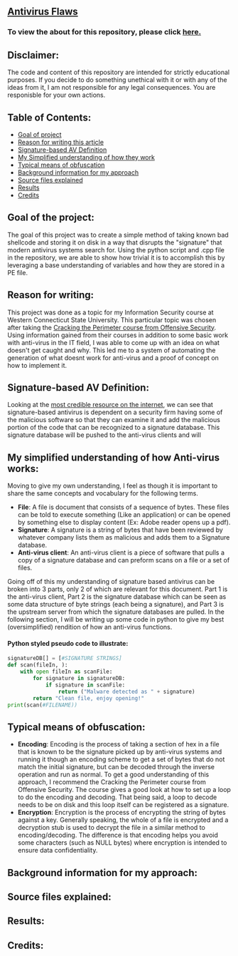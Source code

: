 ## [Antivirus Flaws]

### To view the about for this repository, please click [here.][1]
 
## Disclaimer:
 
The code and content of this repository are intended for strictly educational purposes. If you decide to do something unethical with it or with any of the ideas from it, I am not responsible for any legal consequences. You are responisble for your own actions.
 
## Table of Contents:
 
- [Goal of project]
- [Reason for writing this article]
- [Signature-based AV Definition]
- [My Simplified understanding of how they work]
- [Typical means of obfuscation]
- [Background information for my approach]
- [Source files explained]
- [Results]
- [Credits]

## Goal of the project:

The goal of this project was to create a simple method of taking known bad shellcode and storing it on disk in a way that disrupts the "signature" that modern antivirus systems search for. Using the python script and .cpp file in the repository, we are able to show how trivial it is to accomplish this by leveraging a base understanding of variables and how they are stored in a PE file.

## Reason for writing:

This project was done as a topic for my Information Security course at Western Connecticut State University. This particular topic was chosen after taking the [Cracking the Perimeter course from Offensive Security][2]. Using information gained from their courses in addition to some basic work with anti-virus in the IT field, I was able to come up with an idea on what doesn't get caught and why. This led me to a system of automating the generation of what doesnt work for anti-virus and a proof of concept on how to implement it. 

## Signature-based AV Definition:

Looking at the [most credible resource on the internet], we can see that signature-based antivirus is dependent on a security firm having some of the malicious software so that they can examine it and add the malicious portion of the code that can be recognized to a signature database. This signature database will be pushed to the anti-virus clients and will 

## My simplified understanding of how Anti-virus works:

Moving to give my own understanding, I feel as though it is important to share the same concepts and vocabulary for the following terms.

- **File**: A file is document that consists of a sequence of bytes. These files can be told to execute something (Like an application) or can be opened by something else to display content (Ex: Adobe reader opens up a pdf).
- **Signature**: A signature is a string of bytes that have been reviewed by whatever company lists them as malicious and adds them to a Signature database.
- **Anti-virus client**: An anti-virus client is a piece of software that pulls a copy of a signature database and can preform scans on a file or a set of files.

Going off of this my understanding of signature based antivirus can be broken into 3 parts, only 2 of which are relevant for this document. Part 1 is the anti-virus client, Part 2 is the signature database which can be seen as some data structure of byte strings (each being a signature), and Part 3 is the upstream server from which the signature databases are pulled. In the following section, I will be writing up some code in python to give my best (oversimplified) rendition of how an anti-virus functions.

#### Python styled pseudo code to illustrate:

```Python
signatureDB[] = [#SIGNATURE STRINGS]
def scan(fileIn, ):
	with open fileIn as scanFile:
		for signature in signatureDB:
			if signature in scanFile:
				return ("Malware detected as " + signature)
		return "Clean file, enjoy opening!"
print(scan(#FILENAME))	
```

## Typical means of obfuscation:

- **Encoding**: Encoding is the process of taking a section of hex in a file that is known to be the signature picked up by anti-virus systems and running it though an encoding scheme to get a set of bytes that do not match the initial signature, but can be decoded through the inverse operation and run as normal. To get a good understanding of this approach, I recommend the Cracking the Perimeter course from Offensive Security. The course gives a good look at how to set up a loop to do the encoding and decoding. That being said, a loop to decode needs to be on disk and this loop itself can be registered as a signature.
- **Encryption**: Encryption is the process of encrypting the string of bytes against a key. Generally speaking, the whole of a file is encrypted and a decryption stub is used to decrypt the file in a similar method to encoding/decoding. The difference is that encoding helps you avoid some characters (such as NULL bytes) where encryption is intended to ensure data confidentiality.

## Background information for my approach:

## Source files explained:

## Results:

## Credits:

[//]: # "LINKS)"

[1]: about
[2]: https://www.offensive-security.com/information-security-training/cracking-the-perimeter/
[Goal of project]: ./#goal-of-the-project
[Reason for writing this article]: ./#reason-for-writing-this-article
[Signature-based AV Definition]: ./#signature-based-av-definition
[My Simplified understanding of how they work]: ./#my-simplified-understanding-of-how-they-work
[Typical means of obfuscation]: ./#typical-means-of-obfuscation
[Background information for my approach]: ./#background-information-for-my-approach
[Source files explained]: ./#source-files-explained
[Results]: ./#results
[Credits]: ./#credits
[most credible resource on the internet]: https://en.wikipedia.org/wiki/Antivirus_software#Signature-based_detection
[Antivirus Flaws]: https://jakehomb.github.io/Antivirus_Flaws/
